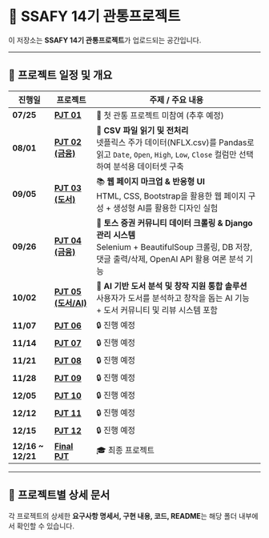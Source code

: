 # 🚀 SSAFY 14기 관통프로젝트

이 저장소는 **SSAFY 14기 관통프로젝트**가 업로드되는 공간입니다.

---

## 📅 프로젝트 일정 및 개요

| 진행일               | 프로젝트                           | 주제 / 주요 내용                                                                                                              |
| ----------------- | ------------------------------ | ----------------------------------------------------------------------------------------------------------------------- |
| **07/25**         | [**PJT 01**](./PJT_01)         | 🏁 첫 관통 프로젝트 미참여 (추후 예정)                                                                                                |
| **08/01**         | [**PJT 02 (금융)**](./PJT_02)    | 💸 **CSV 파일 읽기 및 전처리**<br>넷플릭스 주가 데이터(NFLX.csv)를 Pandas로 읽고 `Date`, `Open`, `High`, `Low`, `Close` 컬럼만 선택하여 분석용 데이터셋 구축 |
| **09/05**         | [**PJT 03 (도서)**](./PJT_03)    | 📚 **웹 페이지 마크업 & 반응형 UI**<br>HTML, CSS, Bootstrap을 활용한 웹 페이지 구성 + 생성형 AI를 활용한 디자인 실험                                    |
| **09/26**         | [**PJT 04 (금융)**](./PJT_04)    | 💸 **토스 증권 커뮤니티 데이터 크롤링 & Django 관리 시스템**<br>Selenium + BeautifulSoup 크롤링, DB 저장, 댓글 출력/삭제, OpenAI API 활용 여론 분석 기능      |
| **10/02**         | [**PJT 05 (도서/AI)**](./PJT_05) | 📖 **AI 기반 도서 분석 및 창작 지원 통합 솔루션**<br>사용자가 도서를 분석하고 창작을 돕는 AI 기능 + 도서 커뮤니티 및 리뷰 시스템 포함                                   |
| **11/07**         | [**PJT 06**](./PJT_06)         | 🔒 진행 예정                                                                                                                |
| **11/14**         | [**PJT 07**](./PJT_07)         | 🔒 진행 예정                                                                                                                |
| **11/21**         | [**PJT 08**](./PJT_08)         | 🔒 진행 예정                                                                                                                |
| **11/28**         | [**PJT 09**](./PJT_09)         | 🔒 진행 예정                                                                                                                |
| **12/05**         | [**PJT 10**](./PJT_10)         | 🔒 진행 예정                                                                                                                |
| **12/12**         | [**PJT 11**](./PJT_11)         | 🔒 진행 예정                                                                                                                |
| **12/15**         | [**PJT 12**](./PJT_12)         | 🔒 진행 예정                                                                                                                |
| **12/16 ~ 12/21** | [**Final PJT**](./Final_PJT)   | 🎓 최종 프로젝트                                                                                                              |


---

## 📂 프로젝트별 상세 문서

각 프로젝트의 상세한 **요구사항 명세서, 구현 내용, 코드, README**는 해당 폴더 내부에서 확인할 수 있습니다.
